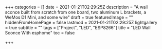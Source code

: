 +++
categories = []
date = 2021-01-21T02:29:25Z
description = "A wall sconce built from scratch from one board, two aluminum L brackets, a WeMos D1 Mini, and some wire"
draft = true
featuredImage = ""
hiddenFromHomePage = false
lastmod = 2021-01-21T02:29:25Z
lightgallery = true
subtitle = ""
tags = ["Project", "LED", "ESP8266"]
title = "LED Wall Sconce With esphome"
toc = false

+++
